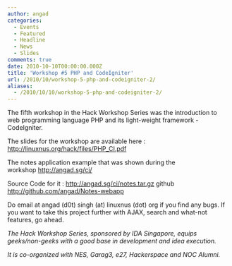 ```yaml
---
author: angad
categories:
  - Events
  - Featured
  - Headline
  - News
  - Slides
comments: true
date: 2010-10-10T00:00:00.000Z
title: 'Workshop #5 PHP and CodeIgniter'
url: /2010/10/workshop-5-php-and-codeigniter-2/
aliases:
  - /2010/10/10/workshop-5-php-and-codeigniter-2/
---
```


The fifth workshop in the Hack Workshop Series was the introduction to web programming language PHP and its light-weight framework - CodeIgniter.

The slides for the workshop are available here : <a href="http://linuxnus.org/hack/files/PHP_CI.pdf">http://linuxnus.org/hack/files/PHP_CI.pdf</a>

The notes application example that was shown during the workshop <a href="http://angad.sg/ci/">http://angad.sg/ci/</a>

Source Code for it : <a href="http://angad.sg/ci/notes.tar.gz">http://angad.sg/ci/notes.tar.gz</a> github <a href="http://github.com/angad/Notes-webapp">http://github.com/angad/Notes-webapp</a>

Do email at angad (d0t) singh (at) linuxnus (dot) org if you find any bugs. If you want to take this project further with AJAX, search and what-not features, go ahead.

<em>The Hack Workshop Series, sponsored by IDA Singapore, equips geeks/non-geeks with a good base in development and idea execution.

It is co-organized with NES, Garag3, e27, Hackerspace and NOC Alumni.</em>
